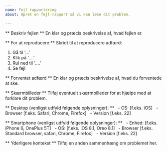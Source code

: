 ```yaml
---
name: Fejl rapportering
about: Opret en fejl-rapport så vi kan løse dit problem.

---
```


** Beskriv fejlen **
En klar og præcis beskrivelse af, hvad fejlen er.

** For at reproducere **
Skridt til at reproducere adfærd:
1. Gå til '...'
2. Klik på '....'
3. Rul ned til '....'
4. Se fejl

** Forventet adfærd **
En klar og præcis beskrivelse af, hvad du forventede at ske.

** Skærmbilleder **
Tilføj eventuelt skærmbilleder for at hjælpe med at forklare dit problem.

** Desktop (venligst udfyld følgende oplysninger): **
  - OS: [f.eks. iOS]
  - Browser [f.eks. Safari, Chrome, Firefox]
  - Version [f.eks. 22]

** Smartphone (venligst udfyld følgende oplysninger): **
  - Enhed: [f.eks. iPhone 6, OnePlus 5T]
  - OS: [f.eks. iOS 8.1, Oreo 8.1]
  - Browser [f.eks. Standard browser, safari, Chrome, Firefox]
  - Version [f.eks. 22]

** Yderligere kontekst **
Tilføj en anden sammenhæng om problemet her.
